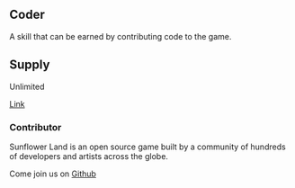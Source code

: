 ## Coder

A skill that can be earned by contributing code to the game.

## Supply

Unlimited

[Link](https://docs.sunflower-land.com/player-guides/skill-tree)

### Contributor

Sunflower Land is an open source game built by a community of hundreds of developers and artists across the globe.

Come join us on [Github](https://github.com/sunflower-land/sunflower-land)
